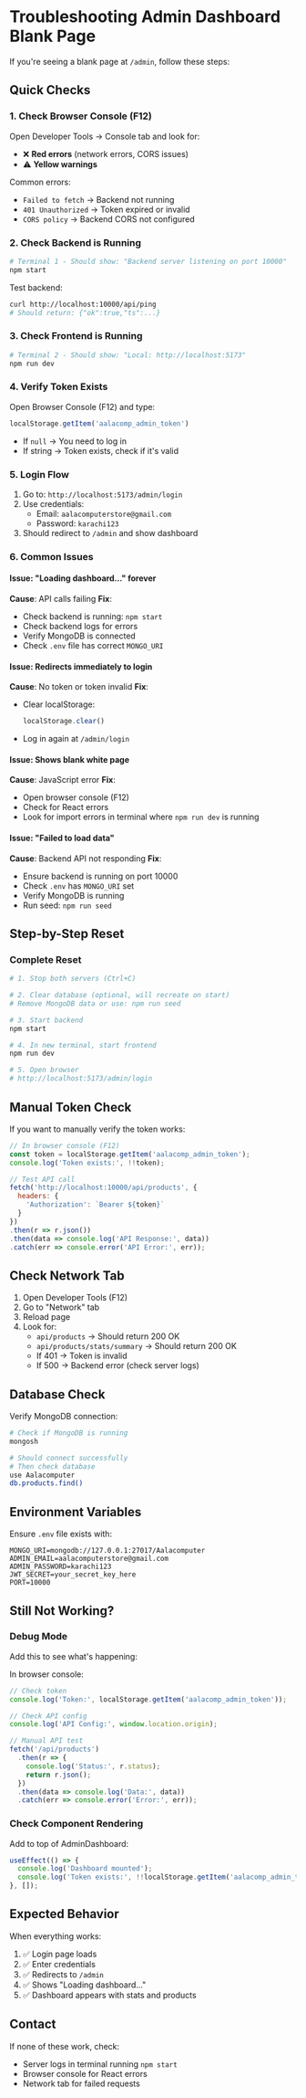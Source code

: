 # Troubleshooting Admin Dashboard Blank Page

If you're seeing a blank page at `/admin`, follow these steps:

## Quick Checks

### 1. Check Browser Console (F12)
Open Developer Tools → Console tab and look for:
- ❌ **Red errors** (network errors, CORS issues)
- ⚠️ **Yellow warnings**

Common errors:
- `Failed to fetch` → Backend not running
- `401 Unauthorized` → Token expired or invalid
- `CORS policy` → Backend CORS not configured

### 2. Check Backend is Running
```bash
# Terminal 1 - Should show: "Backend server listening on port 10000"
npm start
```

Test backend:
```bash
curl http://localhost:10000/api/ping
# Should return: {"ok":true,"ts":...}
```

### 3. Check Frontend is Running
```bash
# Terminal 2 - Should show: "Local: http://localhost:5173"
npm run dev
```

### 4. Verify Token Exists
Open Browser Console (F12) and type:
```javascript
localStorage.getItem('aalacomp_admin_token')
```
- If `null` → You need to log in
- If string → Token exists, check if it's valid

### 5. Login Flow
1. Go to: `http://localhost:5173/admin/login`
2. Use credentials:
   - Email: `aalacomputerstore@gmail.com`
   - Password: `karachi123`
3. Should redirect to `/admin` and show dashboard

### 6. Common Issues

#### Issue: "Loading dashboard..." forever
**Cause**: API calls failing
**Fix**:
- Check backend is running: `npm start`
- Check backend logs for errors
- Verify MongoDB is connected
- Check `.env` file has correct `MONGO_URI`

#### Issue: Redirects immediately to login
**Cause**: No token or token invalid
**Fix**:
- Clear localStorage:
  ```javascript
  localStorage.clear()
  ```
- Log in again at `/admin/login`

#### Issue: Shows blank white page
**Cause**: JavaScript error
**Fix**:
- Open browser console (F12)
- Check for React errors
- Look for import errors in terminal where `npm run dev` is running

#### Issue: "Failed to load data"
**Cause**: Backend API not responding
**Fix**:
- Ensure backend is running on port 10000
- Check `.env` has `MONGO_URI` set
- Verify MongoDB is running
- Run seed: `npm run seed`

## Step-by-Step Reset

### Complete Reset
```bash
# 1. Stop both servers (Ctrl+C)

# 2. Clear database (optional, will recreate on start)
# Remove MongoDB data or use: npm run seed

# 3. Start backend
npm start

# 4. In new terminal, start frontend
npm run dev

# 5. Open browser
# http://localhost:5173/admin/login
```

## Manual Token Check

If you want to manually verify the token works:

```javascript
// In browser console (F12)
const token = localStorage.getItem('aalacomp_admin_token');
console.log('Token exists:', !!token);

// Test API call
fetch('http://localhost:10000/api/products', {
  headers: {
    'Authorization': `Bearer ${token}`
  }
})
.then(r => r.json())
.then(data => console.log('API Response:', data))
.catch(err => console.error('API Error:', err));
```

## Check Network Tab

1. Open Developer Tools (F12)
2. Go to "Network" tab
3. Reload page
4. Look for:
   - `api/products` → Should return 200 OK
   - `api/products/stats/summary` → Should return 200 OK
   - If 401 → Token is invalid
   - If 500 → Backend error (check server logs)

## Database Check

Verify MongoDB connection:
```bash
# Check if MongoDB is running
mongosh

# Should connect successfully
# Then check database
use Aalacomputer
db.products.find()
```

## Environment Variables

Ensure `.env` file exists with:
```env
MONGO_URI=mongodb://127.0.0.1:27017/Aalacomputer
ADMIN_EMAIL=aalacomputerstore@gmail.com
ADMIN_PASSWORD=karachi123
JWT_SECRET=your_secret_key_here
PORT=10000
```

## Still Not Working?

### Debug Mode
Add this to see what's happening:

In browser console:
```javascript
// Check token
console.log('Token:', localStorage.getItem('aalacomp_admin_token'));

// Check API config
console.log('API Config:', window.location.origin);

// Manual API test
fetch('/api/products')
  .then(r => {
    console.log('Status:', r.status);
    return r.json();
  })
  .then(data => console.log('Data:', data))
  .catch(err => console.error('Error:', err));
```

### Check Component Rendering
Add to top of AdminDashboard:
```javascript
useEffect(() => {
  console.log('Dashboard mounted');
  console.log('Token exists:', !!localStorage.getItem('aalacomp_admin_token'));
}, []);
```

## Expected Behavior

When everything works:
1. ✅ Login page loads
2. ✅ Enter credentials
3. ✅ Redirects to `/admin`
4. ✅ Shows "Loading dashboard..."
5. ✅ Dashboard appears with stats and products

## Contact

If none of these work, check:
- Server logs in terminal running `npm start`
- Browser console for React errors
- Network tab for failed requests

